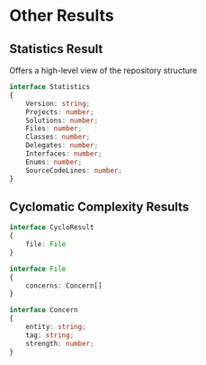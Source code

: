 ﻿# Other Results

## Statistics Result

Offers a high-level view of the repository structure

```typescript
interface Statistics 
{
    Version: string;
    Projects: number;
    Solutions: number;
    Files: number;
    Classes: number;
    Delegates: number;
    Interfaces: number;
    Enums: number;
    SourceCodeLines: number;
}
```

## Cyclomatic Complexity Results

```typescript
interface CycloResult
{
    file: File
}

interface File 
{
    concerns: Concern[]
}

interface Concern
{
    entity: string;
    tag: string;
    strength: number;
}
```
